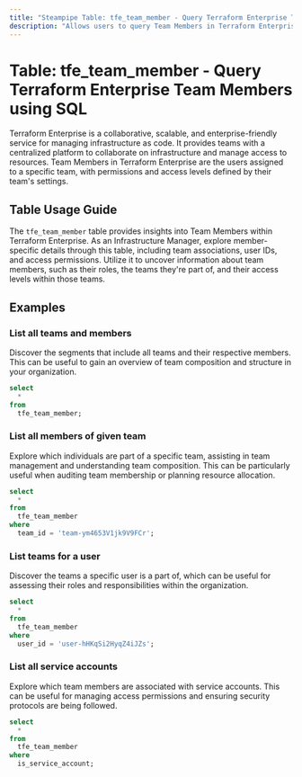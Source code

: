 ```yaml
---
title: "Steampipe Table: tfe_team_member - Query Terraform Enterprise Team Members using SQL"
description: "Allows users to query Team Members in Terraform Enterprise, specifically the membership details, providing insights into team structure and access levels."
---
```


# Table: tfe_team_member - Query Terraform Enterprise Team Members using SQL

Terraform Enterprise is a collaborative, scalable, and enterprise-friendly service for managing infrastructure as code. It provides teams with a centralized platform to collaborate on infrastructure and manage access to resources. Team Members in Terraform Enterprise are the users assigned to a specific team, with permissions and access levels defined by their team's settings.

## Table Usage Guide

The `tfe_team_member` table provides insights into Team Members within Terraform Enterprise. As an Infrastructure Manager, explore member-specific details through this table, including team associations, user IDs, and access permissions. Utilize it to uncover information about team members, such as their roles, the teams they're part of, and their access levels within those teams.

## Examples

### List all teams and members
Discover the segments that include all teams and their respective members. This can be useful to gain an overview of team composition and structure in your organization.

```sql
select
  *
from
  tfe_team_member;
```

### List all members of given team
Explore which individuals are part of a specific team, assisting in team management and understanding team composition. This can be particularly useful when auditing team membership or planning resource allocation.

```sql
select
  *
from
  tfe_team_member
where
  team_id = 'team-ym4653V1jk9V9FCr';
```

### List teams for a user
Discover the teams a specific user is a part of, which can be useful for assessing their roles and responsibilities within the organization.

```sql
select
  *
from
  tfe_team_member
where
  user_id = 'user-hHKqSi2HyqZ4iJZs';
```

### List all service accounts
Explore which team members are associated with service accounts. This can be useful for managing access permissions and ensuring security protocols are being followed.

```sql
select
  *
from
  tfe_team_member
where
  is_service_account;
```